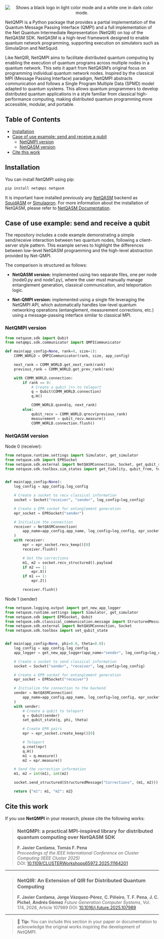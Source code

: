 <p align="center">
  <picture>
    <source media="(prefers-color-scheme: dark)" srcset="https://raw.githubusercontent.com/NetQIR/netqmpi/refs/heads/main/logo-light.svg">
    <source media="(prefers-color-scheme: light)" srcset="https://raw.githubusercontent.com/NetQIR/netqmpi/refs/heads/main/logo-dark.svg">
    <img alt="Shows a black logo in light color mode and a white one in dark color mode." src="https://user-images.githubusercontent.com/25423296/163456779-a8556205-d0a5-45e2-ac17-42d089e3c3f8.png">
  </picture>
</p>


NetQMPI is a Python package that provides a partial implementation of the Quantum Message Passing Interface (QMPI) and a full implementation of the Net Quantum Intermediate Representation (NetQIR) on top of the NetQASM SDK. NetQASM is a high-level framework designed to enable quantum network programming, supporting execution on simulators such as SimulaQron and NetSquid.

Like NetQIR, NetQMPI aims to facilitate distributed quantum computing by enabling the execution of quantum programs across multiple nodes in a quantum network. This sets it apart from NetQASM’s original focus on programming individual quantum network nodes. Inspired by the classical MPI (Message Passing Interface) paradigm, NetQMPI abstracts communication and follows a Single Program Multiple Data (SPMD) model adapted to quantum systems. This allows quantum programmers to develop distributed quantum applications in a style familiar from classical high-performance computing, making distributed quantum programming more accessible, modular, and portable.

## Table of Contents

  - [Installation](#Installation)
  - [Case of use example: send and receive a qubit](#Case-of-use-example-send-and-receive-a-qubit)
    - [NetQMPI version](#NetQMPI-version)
    - [NetQASM version](#NetQASM-version)
  - [Cite this work](#cite-this-work)

## Installation
You can install NetQMPI using pip:

```bash
pip install netqmpi netqasm
```

It is important have installed previously any [NetQASM](https://github.com/QuTech-Delft/netqasm) backend as [SquidASM](https://github.com/QuTech-Delft/squidasm) or [Simulaqron](https://github.com/SoftwareQuTech/SimulaQron). For more information about the installation of NetQASM, please refer to [NetQASM Documentation](https://netqasm.readthedocs.io/en/stable/installation.html).


## Case of use example: send and receive a qubit

The repository includes a code example demonstrating a simple send/receive interaction between two quantum nodes, following a client-server style pattern. This example serves to highlight the differences between low-level NetQASM programming and the high-level abstraction provided by Net-QMPI.

The comparison is structured as follows:

- **NetQASM version:** implemented using two separate files, one per node (node0.py and node1.py), where the user must manually manage entanglement generation, classical communication, and teleportation logic.

- **Net-QMPI version:** implemented using a single file leveraging the NetQMPI API, which automatically handles low-level quantum networking operations (entanglement, measurement corrections, etc.) using a message-passing interface similar to classical MPI.

### NetQMPI version
```python
from netqasm.sdk import Qubit
from netqmpi.sdk.communicator import QMPICommunicator

def main(app_config=None, rank=0, size=1):
    COMM_WORLD = QMPICommunicator(rank, size, app_config)

    next_rank = COMM_WORLD.get_next_rank(rank)
    previous_rank = COMM_WORLD.get_prev_rank(rank)

    with COMM_WORLD.connection:
        if rank == 0:
            # Create a qubit |+> to teleport
            q = Qubit(COMM_WORLD.connection)
            q.H()

            COMM_WORLD.qsend(q, next_rank)
        else:
            qubit_recv = COMM_WORLD.qrecv(previous_rank)
            measurement = qubit_recv.measure()
            COMM_WORLD.connection.flush()
```
### NetQASM version
Node 0 (receiver):

```python
from netqasm.runtime.settings import Simulator, get_simulator
from netqasm.sdk import EPRSocket
from netqasm.sdk.external import NetQASMConnection, Socket, get_qubit_state
from netqasm.sdk.toolbox.sim_states import get_fidelity, qubit_from, to_dm


def main(app_config=None):
    log_config = app_config.log_config

    # Create a socket to recv classical information
    socket = Socket("receiver", "sender", log_config=log_config)

    # Create a EPR socket for entanglement generation
    epr_socket = EPRSocket("sender")

    # Initialize the connection
    receiver = NetQASMConnection(
        app_name=app_config.app_name, log_config=log_config, epr_sockets=[epr_socket]
    )
    with receiver:
        epr = epr_socket.recv_keep()[0]
        receiver.flush()

        # Get the corrections
        m1, m2 = socket.recv_structured().payload
        if m2 == 1:
            epr.X()
        if m1 == 1:
            epr.Z()

        receiver.flush()
```

Node 1 (sender)
```python
from netqasm.logging.output import get_new_app_logger
from netqasm.runtime.settings import Simulator, get_simulator
from netqasm.sdk import EPRSocket, Qubit
from netqasm.sdk.classical_communication.message import StructuredMessage
from netqasm.sdk.external import NetQASMConnection, Socket
from netqasm.sdk.toolbox import set_qubit_state


def main(app_config=None, phi=0.0, theta=0.0):
    log_config = app_config.log_config
    app_logger = get_new_app_logger(app_name="sender", log_config=log_config)

    # Create a socket to send classical information
    socket = Socket("sender", "receiver", log_config=log_config)

    # Create a EPR socket for entanglement generation
    epr_socket = EPRSocket("receiver")

    # Initialize the connection to the backend
    sender = NetQASMConnection(
        app_name=app_config.app_name, log_config=log_config, epr_sockets=[epr_socket]
    )
    with sender:
        # Create a qubit to teleport
        q = Qubit(sender)
        set_qubit_state(q, phi, theta)

        # Create EPR pairs
        epr = epr_socket.create_keep()[0]

        # Teleport
        q.cnot(epr)
        q.H()
        m1 = q.measure()
        m2 = epr.measure()

    # Send the correction information
    m1, m2 = int(m1), int(m2)

    socket.send_structured(StructuredMessage("Corrections", (m1, m2)))

    return {"m1": m1, "m2": m2}
```

## Cite this work

If you use **NetQMPI** in your research, please cite the following works:

> ### NetQMPI: a practical MPI-inspired library for distributed quantum computing over NetQASM SDK
> **F. Javier Cardama**, **Tomás F. Pena**  
> *Proceedings of the IEEE International Conference on Cluster Computing (IEEE Cluster 2025)*  
> DOI: [10.1109/CLUSTERWorkshops65972.2025.11164201](https://doi.org/10.1109/CLUSTERWorkshops65972.2025.11164201)

---

> ### NetQIR: An Extension of QIR for Distributed Quantum Computing
> **F. Javier Cardama**, **Jorge Vázquez-Pérez**, **C. Piñeiro**, **T. F. Pena**, **J. C. Pichel**, **Andrés Gómez**
> *Future Generation Computer Systems*, Vol. 174, 2026, Article 107989
> DOI: [10.1016/j.future.2025.107989](https://doi.org/10.1016/j.future.2025.107989)

---

> 🧠 **Tip:** You can include this section in your paper or documentation to acknowledge the original works inspiring the development of *NetQMPI*.
